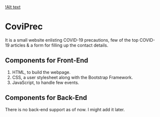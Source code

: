 [!Alt text](https://https://github.com/hritamdutta18/covid_prec/blob/main/images/covid%20favicon.png?raw=true) 
# CoviPrec

It is a small website enlisting COVID-19 precautions, few of the top COVID-19 articles & a form for filling up the contact details.

## Components for Front-End

1)  HTML, to build the webpage.
2)  CSS, a user stylesheet along with the Bootstrap Framework.
3)  JavaScript, to handle few events.

## Components for Back-End

There is no back-end support as of now. I might add it later.
